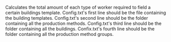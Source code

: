 Calculates the total amount of each type of worker required to field a certain buildings template. 
Config.txt's first line should be the file containing the building templates.
Config.txt's second line should be the folder containing all the production methods.
Config.txt's third line should be the folder containing all the buildings.
Confix.txt's fourth line should be the folder containing all the production method groups.